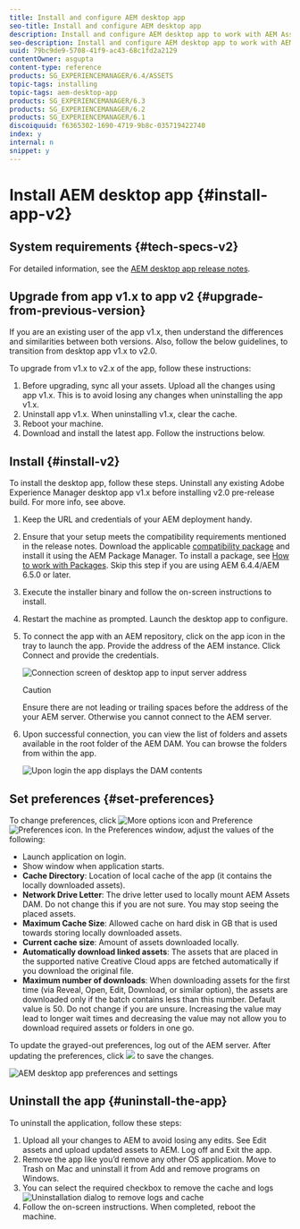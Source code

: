 ```yaml
---
title: Install and configure AEM desktop app
seo-title: Install and configure AEM desktop app
description: Install and configure AEM desktop app to work with AEM Assets servers and map the assets to mount as a drive on your desktop.
seo-description: Install and configure AEM desktop app to work with AEM Assets servers and map the assets to mount as a drive on your desktop.
uuid: 79bc9de9-5708-41f9-ac43-68c1fd2a2129
contentOwner: asgupta
content-type: reference
products: SG_EXPERIENCEMANAGER/6.4/ASSETS
topic-tags: installing
topic-tags: aem-desktop-app
products: SG_EXPERIENCEMANAGER/6.3
products: SG_EXPERIENCEMANAGER/6.2
products: SG_EXPERIENCEMANAGER/6.1
discoiquuid: f6365302-1690-4719-9b8c-035719422740
index: y
internal: n
snippet: y
---
```


# Install AEM desktop app {#install-app-v2}

## System requirements {#tech-specs-v2}

For detailed information, see the [AEM desktop app release notes](release-notes.md).

## Upgrade from app v1.x to app v2 {#upgrade-from-previous-version}

If you are an existing user of the app v1.x, then understand the differences and similarities between both versions. Also, follow the below guidelines, to transition from desktop app v1.x to v2.0.

To upgrade from v1.x to v2.x of the app, follow these instructions:

1. Before upgrading, sync all your assets. Upload all the changes using app v1.x. This is to avoid losing any changes when uninstalling the app v1.x.
1. Uninstall app v1.x. When uninstalling v1.x, clear the cache.
1. Reboot your machine.
1. Download and install the latest app. Follow the instructions below.

## Install {#install-v2}

To install the desktop app, follow these steps. Uninstall any existing Adobe Experience Manager desktop app v1.x before installing v2.0 pre-release build. For more info, see above.

1. Keep the URL and credentials of your AEM deployment handy.
1. Ensure that your setup meets the compatibility requirements mentioned in the release notes. Download the applicable [compatibility package](https://www.adobeaemcloud.com/content/marketplace/marketplaceProxy.html?packagePath=/content/companies/public/adobe/packages/cq640/featurepack/adobe-asset-link-support) and install it using the AEM Package Manager. To install a package, see [How to work with Packages](https://helpx.adobe.com/experience-manager/6-5/sites/administering/using/package-manager.html). Skip this step if you are using AEM 6.4.4/AEM 6.5.0 or later.
1. Execute the installer binary and follow the on-screen instructions to install.
1. Restart the machine as prompted. Launch the desktop app to configure.
1. To connect the app with an AEM repository, click on the app icon in the tray to launch the app. Provide the address of the AEM instance. Click Connect and provide the credentials.

   ![Connection screen of desktop app to input server address](assets/connect_da2.png "Connection screen to input server address")

   >[!Caution]
   >
   >Ensure there are not leading or trailing spaces before the address of the your AEM server. Otherwise you cannot connect to the AEM server.

1. Upon successful connection, you can view the list of folders and assets available in the root folder of the AEM DAM. You can browse the folders from within the app.

   ![Upon login the app displays the DAM contents](assets/firstview_da2.png "Upon login the app displays the DAM contents")

## Set preferences {#set-preferences}

To change preferences, click ![More options icon](assets/do-not-localize/more_options_da2.png) and Preference ![Preferences icon](assets/do-not-localize/preferences_icon_da2.png). In the Preferences window, adjust the values of the following:

* Launch application on login.
* Show window when application starts.
* **Cache Directory**: Location of local cache of the app (it contains the locally downloaded assets).
* **Network Drive Letter**: The drive letter used to locally mount AEM Assets DAM. Do not change this if you are not sure. You may stop seeing the placed assets.
* **Maximum Cache Size**: Allowed cache on hard disk in GB that is used towards storing locally downloaded assets.
* **Current cache size**: Amount of assets downloaded locally.
* **Automatically download linked assets**: The assets that are placed in the supported native Creative Cloud apps are fetched automatically if you download the original file.
* **Maximum number of downloads**: When downloading assets for the first time (via Reveal, Open, Edit, Download, or similar option), the assets are downloaded only if the batch contains less than this number. Default value is 50. Do not change if you are unsure. Increasing the value may lead to longer wait times and decreasing the value may not allow you to download required assets or folders in one go.

To update the grayed-out preferences, log out of the AEM server. After updating the preferences, click ![](assets/do-not-localize/save_preferences_da2.png) to save the changes.

![AEM desktop app preferences and settings](assets/preferences_da2.png "Desktop app preferences")

## Uninstall the app {#uninstall-the-app}

To uninstall the application, follow these steps:

1. Upload all your changes to AEM to avoid losing any edits. See Edit assets and upload updated assets to AEM. Log off and Exit the app.
1. Remove the app like you’d remove any other OS application. Move to Trash on Mac and uninstall it from Add and remove programs on Windows.
1. You can select the required checkbox to remove the cache and logs
   ![Uninstallation dialog to remove logs and cache](assets/uninstall_da2.png "Uninstallation dialog to remove logs and cache")
1. Follow the on-screen instructions. When completed, reboot the machine.